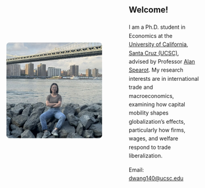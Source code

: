<style>
  .content-wrapper {
    display: flex;
    align-items: center;
    justify-content: center;
    max-width: 900px; /* Adjust width to control layout */
    margin: 50px auto; /* Center the container */
    gap: 40px; /* Increased space between image and text */
  }

  .content-wrapper img {
    width: 250px; /* Adjust image size */
    flex-shrink: 0; /* Prevents image from shrinking */
    border-radius: 8px; /* Optional: Rounded corners */
    margin-right: 30px; /* Space to the right of the image */
  }

  .text-content {
    max-width: 650px; /* Increase text width for more breathing room */
    line-height: 1.6; /* Adds more space between text lines */
  }
</style>

<div class="content-wrapper">
  <img src="/images/wdz.jpg" alt="Dizhi Wang">
  <div class="text-content">
    <h2>Welcome!</h2>
    <p>
      I am a Ph.D. student in Economics at the 
      <a href="https://economics.ucsc.edu/">University of California, Santa Cruz (UCSC)</a>, 
      advised by Professor 
      <a href="https://sites.google.com/view/acspearot/home">Alan Spearot</a>. 
      My research interests are in international trade and macroeconomics, 
      examining how capital mobility shapes globalization’s effects, 
      particularly how firms, wages, and welfare respond to trade liberalization.
    </p>
    <p>Email: <a href="mailto:dwang140@ucsc.edu">dwang140@ucsc.edu</a></p>
  </div>
</div>





